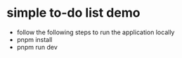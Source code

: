 # simple to-do list demo
- follow the following steps to run the application locally
- pnpm install
- pnpm run dev
